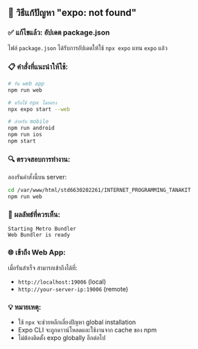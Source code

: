 ## 🚀 วิธีแก้ปัญหา "expo: not found"

### ✅ แก้ไขแล้ว: อัปเดต package.json 
ไฟล์ `package.json` ได้รับการอัปเดตให้ใช้ `npx expo` แทน `expo` แล้ว

### 📋 คำสั่งที่แนะนำให้ใช้:

```bash
# รัน web app
npm run web

# หรือใช้ npx โดยตรง
npx expo start --web

# สำหรับ mobile
npm run android
npm run ios
npm start
```

### 🔍 ตรวจสอบการทำงาน:

ลองรันคำสั่งนี้บน server:
```bash
cd /var/www/html/std6630202261/INTERNET_PROGRAMMING_TANAKIT
npm run web
```

### 📱 ผลลัพธ์ที่ควรเห็น:
```
Starting Metro Bundler
Web Bundler is ready
```

### 🌐 เข้าถึง Web App:
เมื่อรันสำเร็จ สามารถเข้าถึงได้ที่:
- `http://localhost:19006` (local)
- `http://your-server-ip:19006` (remote)

### 💡 หมายเหตุ:
- ใช้ `npx` จะช่วยหลีกเลี่ยงปัญหา global installation
- Expo CLI จะถูกดาวน์โหลดและใช้งานจาก cache ของ npm
- ไม่ต้องติดตั้ง expo globally อีกต่อไป
